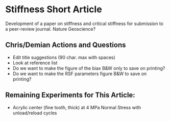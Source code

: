 Stiffness Short Article
=====================

Development of a paper on stiffness and critical stiffness for submission
to a peer-review journal. Nature Geoscience?

## Chris/Demian Actions and Questions
- Edit title suggestions (90 char. max with spaces)
- Look at reference list
- Do we want to make the figure of the biax B&W only to save on printing?
- Do we want to make the RSF parameters figure B&W to save on printing?

## Remaining Experiments for This Article:
- Acrylic center (fine tooth, thick) at 4 MPa Normal Stress with
unload/reload cycles
